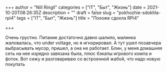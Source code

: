 +++
author = "Nill Ringil"
categories = ["IT", "Быт", "Жизнь"]
date = 2021-10-20T08:26:35Z
description = ""
draft = false
slug = "pokhozhie-sdokhla-rpi4"
tags = ["IT", "Быт", "Жизнь"]
title = "Похоже сдохла RPi4"

+++


Очень грустно. Питание достаточно давно шалило, малинка жаловалась, что under voltage, но я игнорировал. А тут ушел позавчера выбрасывать мусор, пришел, а она не работает. Блин, у меня домашняя сеть на нее изрядно завязана была, плюс бэкапы игрового компа и фоток. Вот сижу и разговариваю со встроенной жабой, что надо новую покупать

